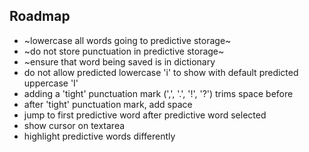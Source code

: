 ## Roadmap

- ~lowercase all words going to predictive storage~
- ~do not store punctuation in predictive storage~
- ~ensure that word being saved is in dictionary
- do not allow predicted lowercase 'i' to show with default predicted uppercase 'I'
- adding a 'tight' punctuation mark (',', '.', '!', '?') trims space before
- after 'tight' punctuation mark, add space
- jump to first predictive word after predictive word selected
- show cursor on textarea
- highlight predictive words differently
